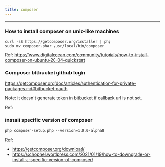 ```yaml
---
title: composer
---
```


----
### How to install composer on unix-like machines

```shell
curl -sS https://getcomposer.org/installer | php
sudo mv composer.phar /usr/local/bin/composer
```

Ref: https://www.digitalocean.com/community/tutorials/how-to-install-composer-on-ubuntu-20-04-quickstart


### Composer bitbucket github login 

https://getcomposer.org/doc/articles/authentication-for-private-packages.md#bitbucket-oauth


Note: it doesn't generate token in bitbucket if callback url is not set. 

Ref: 

### Install specific version of composer 

```
php composer-setup.php --version=1.0.0-alpha8
```

Ref: 
- https://getcomposer.org/download/
- https://schophel.wordpress.com/2021/01/19/how-to-downgrade-or-install-a-specific-version-of-composer/
